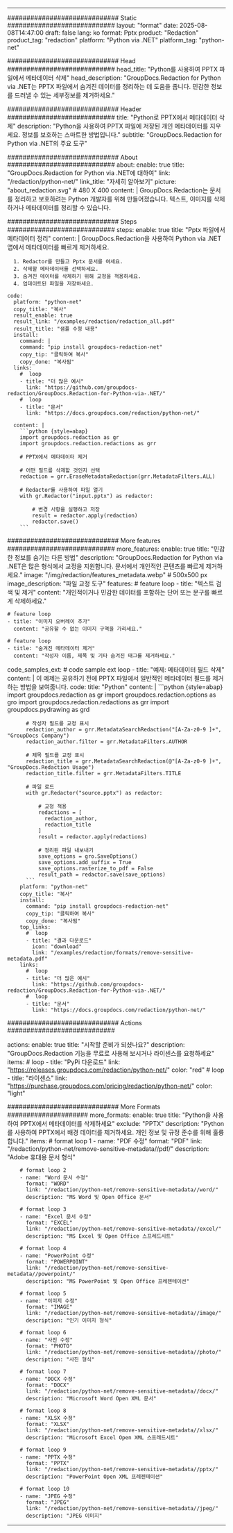 
---
############################# Static ############################
layout: "format"
date:  2025-08-08T14:47:00
draft: false
lang: ko
format: Pptx
product: "Redaction"
product_tag: "redaction"
platform: "Python via .NET"
platform_tag: "python-net"

############################# Head ############################
head_title: "Python를 사용하여 PPTX 파일에서 메타데이터 삭제"
head_description: "GroupDocs.Redaction for Python via .NET는 PPTX 파일에서 숨겨진 데이터를 정리하는 데 도움을 줍니다. 민감한 정보를 드러낼 수 있는 세부정보를 제거하세요."

############################# Header ############################
title: "Python로 PPTX에서 메타데이터 삭제" 
description: "Python을 사용하여 PPTX 파일에 저장된 개인 메타데이터를 지우세요. 정보를 보호하는 스마트한 방법입니다."
subtitle: "GroupDocs.Redaction for Python via .NET의 주요 도구" 

############################# About ############################
about:
    enable: true
    title: "GroupDocs.Redaction for Python via .NET에 대하여"
    link: "/redaction/python-net/"
    link_title: "자세히 알아보기"
    picture: "about_redaction.svg" # 480 X 400
    content: |
       GroupDocs.Redaction는 문서를 정리하고 보호하려는 Python 개발자를 위해 만들어졌습니다. 텍스트, 이미지를 삭제하거나 메타데이터를 정리할 수 있습니다.

############################# Steps ############################
steps:
    enable: true
    title: "Pptx 파일에서 메타데이터 정리"
    content: |
      GroupDocs.Redaction을 사용하여 Python via .NET 앱에서 메타데이터를 빠르게 제거하세요.
      
      1. Redactor를 만들고 Pptx 문서를 여세요.
      2. 삭제할 메타데이터를 선택하세요.
      3. 숨겨진 데이터를 삭제하기 위해 교정을 적용하세요.
      4. 업데이트된 파일을 저장하세요.
   
    code:
      platform: "python-net"
      copy_title: "복사"
      result_enable: true
      result_link: "/examples/redaction/redaction_all.pdf"
      result_title: "샘플 수정 내용"
      install:
        command: |
        command: "pip install groupdocs-redaction-net"
        copy_tip: "클릭하여 복사"
        copy_done: "복사됨"
      links:
        #  loop
        - title: "더 많은 예시"
          link: "https://github.com/groupdocs-redaction/GroupDocs.Redaction-for-Python-via-.NET/"
        #  loop
        - title: "문서"
          link: "https://docs.groupdocs.com/redaction/python-net/"
          
      content: |
        ```python {style=abap}
        import groupdocs.redaction as gr
        import groupdocs.redaction.redactions as grr

        # PPTX에서 메타데이터 제거

        # 어떤 필드를 삭제할 것인지 선택
        redaction = grr.EraseMetadataRedaction(grr.MetadataFilters.ALL)

        # Redactor를 사용하여 파일 열기
        with gr.Redactor("input.pptx") as redactor:

            # 변경 사항을 실행하고 저장
            result = redactor.apply(redaction)
            redactor.save()
        ```            


############################# More features ############################
more_features:
  enable: true
  title: "민감한 정보를 숨기는 다른 방법"
  description: "GroupDocs.Redaction for Python via .NET은 많은 형식에서 교정을 지원합니다. 문서에서 개인적인 콘텐츠를 빠르게 제거하세요."
  image: "/img/redaction/features_metadata.webp" # 500x500 px
  image_description: "파일 교정 도구"
  features:
    # feature loop
    - title: "텍스트 검색 및 제거"
      content: "개인적이거나 민감한 데이터를 포함하는 단어 또는 문구를 빠르게 삭제하세요."

    # feature loop
    - title: "이미지 오버레이 추가"
      content: "공유할 수 없는 이미지 구역을 가리세요."

    # feature loop
    - title: "숨겨진 메타데이터 제거"
      content: "작성자 이름, 제목 및 기타 숨겨진 태그를 제거하세요."
      
  code_samples_ext:
    # code sample ext loop
    - title: "예제: 메타데이터 필드 삭제"
      content: |
        이 예제는 공유하기 전에 PPTX 파일에서 일반적인 메타데이터 필드를 제거하는 방법을 보여줍니다.
      code:
        title: "Python"
        content: |
          ```python {style=abap}
          import groupdocs.redaction as gr
          import groupdocs.redaction.options as gro
          import groupdocs.redaction.redactions as grr
          import groupdocs.pydrawing as grd

          # 작성자 필드를 교정 표시
          redaction_author = grr.MetadataSearchRedaction("[A-Za-z0-9 ]+", "GroupDocs Company")
          redaction_author.filter = grr.MetadataFilters.AUTHOR

          # 제목 필드를 교정 표시
          redaction_title = grr.MetadataSearchRedaction(@"[A-Za-z0-9 ]+", "GroupDocs.Redaction Usage")
          redaction_title.filter = grr.MetadataFilters.TITLE

          # 파일 로드
          with gr.Redactor("source.pptx") as redactor:

              # 교정 적용
              redactions = [
                redaction_author,
                redaction_title
              ]
              result = redactor.apply(redactions)

              # 정리된 파일 내보내기
              save_options = gro.SaveOptions()
              save_options.add_suffix = True
              save_options.rasterize_to_pdf = False
              result_path = redactor.save(save_options)
          ```
        platform: "python-net"
        copy_title: "복사"
        install:
          command: "pip install groupdocs-redaction-net"
          copy_tip: "클릭하여 복사"
          copy_done: "복사됨"
        top_links:
          #  loop
          - title: "결과 다운로드"
            icon: "download"
            link: "/examples/redaction/formats/remove-sensitive-metadata.pdf"
        links:
          #  loop
          - title: "더 많은 예시"
            link: "https://github.com/groupdocs-redaction/GroupDocs.Redaction-for-Python-via-.NET/"
          #  loop
          - title: "문서"
            link: "https://docs.groupdocs.com/redaction/python-net/"


############################# Actions ############################

actions:
  enable: true
  title: "시작할 준비가 되셨나요?"
  description: "GroupDocs.Redaction 기능을 무료로 사용해 보시거나 라이센스를 요청하세요"
  items:
    #  loop
    - title: "PyPi 다운로드"
      link: "https://releases.groupdocs.com/redaction/python-net/"
      color: "red"
        #  loop
    - title: "라이센스"
      link: "https://purchase.groupdocs.com/pricing/redaction/python-net/"
      color: "light"


############################# More Formats #####################
more_formats:
    enable: true
    title: "Python을 사용하여 PPTX에서 메타데이터를 삭제하세요"
    exclude: "PPTX"
    description: "Python를 사용하여 PPTX에서 배경 데이터를 제거하세요. 개인 정보 및 규정 준수를 위해 훌륭합니다."
    items: 
        # format loop 1
        - name: "PDF 수정"
          format: "PDF"
          link: "/redaction/python-net/remove-sensitive-metadata//pdf/"
          description: "Adobe 휴대용 문서 형식"

        # format loop 2
        - name: "Word 문서 수정"
          format: "WORD"
          link: "/redaction/python-net/remove-sensitive-metadata//word/"
          description: "MS Word 및 Open Office 문서"
          
        # format loop 3
        - name: "Excel 문서 수정"
          format: "EXCEL"
          link: "/redaction/python-net/remove-sensitive-metadata//excel/"
          description: "MS Excel 및 Open Office 스프레드시트"

        # format loop 4
        - name: "PowerPoint 수정"
          format: "POWERPOINT"
          link: "/redaction/python-net/remove-sensitive-metadata//powerpoint/"
          description: "MS PowerPoint 및 Open Office 프레젠테이션"

        # format loop 5
        - name: "이미지 수정"
          format: "IMAGE"
          link: "/redaction/python-net/remove-sensitive-metadata//image/"
          description: "인기 이미지 형식"

        # format loop 6
        - name: "사진 수정"
          format: "PHOTO"
          link: "/redaction/python-net/remove-sensitive-metadata//photo/"
          description: "사진 형식"

        # format loop 7
        - name: "DOCX 수정"
          format: "DOCX"
          link: "/redaction/python-net/remove-sensitive-metadata//docx/"
          description: "Microsoft Word Open XML 문서"
          
        # format loop 8
        - name: "XLSX 수정"
          format: "XLSX"
          link: "/redaction/python-net/remove-sensitive-metadata//xlsx/"
          description: "Microsoft Excel Open XML 스프레드시트"
          
        # format loop 9
        - name: "PPTX 수정"
          format: "PPTX"
          link: "/redaction/python-net/remove-sensitive-metadata//pptx/"
          description: "PowerPoint Open XML 프레젠테이션"

        # format loop 10
        - name: "JPEG 수정"
          format: "JPEG"
          link: "/redaction/python-net/remove-sensitive-metadata//jpeg/"
          description: "JPEG 이미지"


---